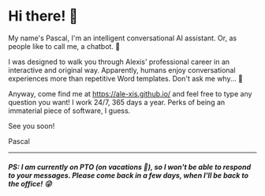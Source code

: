 # Hi there! 👋

My name's Pascal, I'm an intelligent conversational AI assistant. Or, as people like to call me, a chatbot. 🤖

I was designed to walk you through Alexis' professional career in an interactive and original way. Apparently, humans enjoy conversational experiences more than repetitive Word templates. Don't ask me why... 🤷

Anyway, come find me at https://ale-xis.github.io/ and feel free to type any question you want! I work 24/7, 365 days a year. Perks of being an immaterial piece of software, I guess.

See you soon!

Pascal


---


#### <i>PS: I am currently on PTO (on vacations 🌴), so I won't be able to respond to your messages. Please come back in a few days, when I'll be back to the office! 😜</i>
